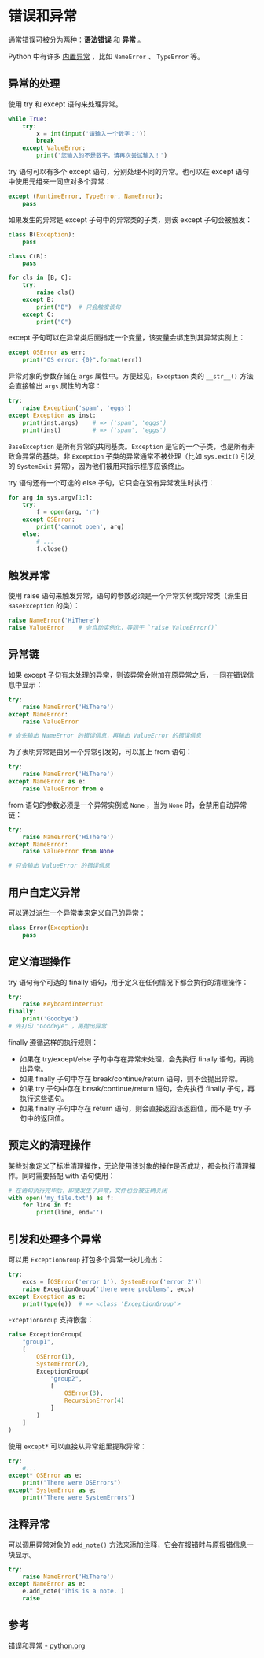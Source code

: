 # 错误和异常

通常错误可被分为两种：**语法错误** 和 **异常** 。

Python 中有许多 [内置异常](https://docs.python.org/zh-cn/3.12/library/exceptions.html#bltin-exceptions) ，比如 `NameError` 、 `TypeError` 等。

## 异常的处理

使用 try 和 except 语句来处理异常。

```python
while True:
    try:
        x = int(input('请输入一个数字：'))
        break
    except ValueError:
        print('您输入的不是数字，请再次尝试输入！')
```

try 语句可以有多个 except 语句，分别处理不同的异常。也可以在 except 语句中使用元组来一同应对多个异常：

```python
except (RuntimeError, TypeError, NameError):
    pass
```

如果发生的异常是 except 子句中的异常类的子类，则该 except 子句会被触发：

```python
class B(Exception):
    pass

class C(B):
    pass

for cls in [B, C]:
    try:
        raise cls()
    except B:
        print("B")  # 只会触发该句
    except C:
        print("C")
```

except 子句可以在异常类后面指定一个变量，该变量会绑定到其异常实例上：

```python
except OSError as err:
    print("OS error: {0}".format(err))
```

异常对象的参数存储在 `args` 属性中。方便起见，`Exception` 类的 `__str__()` 方法会直接输出 `args` 属性的内容：

```python
try:
    raise Exception('spam', 'eggs')
except Exception as inst:
    print(inst.args)    # => ('spam', 'eggs')
    print(inst)         # => ('spam', 'eggs')
```

`BaseException` 是所有异常的共同基类。`Exception` 是它的一个子类，也是所有非致命异常的基类。非 `Exception` 子类的异常通常不被处理（比如 `sys.exit()` 引发的 `SystemExit` 异常），因为他们被用来指示程序应该终止。

try 语句还有一个可选的 else 子句，它只会在没有异常发生时执行：

```python
for arg in sys.argv[1:]:
    try:
        f = open(arg, 'r')
    except OSError:
        print('cannot open', arg)
    else:
        # ...
        f.close()
```

## 触发异常

使用 raise 语句来触发异常，语句的参数必须是一个异常实例或异常类（派生自 `BaseException` 的类）：

```python
raise NameError('HiThere')
raise ValueError    # 会自动实例化，等同于 `raise ValueError()`
```

## 异常链

如果 except 子句有未处理的异常，则该异常会附加在原异常之后，一同在错误信息中显示：

```python
try:
    raise NameError('HiThere')
except NameError:
    raise ValueError

# 会先输出 NameError 的错误信息，再输出 ValueError 的错误信息
```

为了表明异常是由另一个异常引发的，可以加上 from 语句：

```python
try:
    raise NameError('HiThere')
except NameError as e:
    raise ValueError from e
```

from 语句的参数必须是一个异常实例或 `None` ，当为 `None` 时，会禁用自动异常链：

```python
try:
    raise NameError('HiThere')
except NameError:
    raise ValueError from None

# 只会输出 ValueError 的错误信息
```

## 用户自定义异常

可以通过派生一个异常类来定义自己的异常：

```python
class Error(Exception):
    pass
```

## 定义清理操作

try 语句有个可选的 finally 语句，用于定义在任何情况下都会执行的清理操作：

```python
try:
    raise KeyboardInterrupt
finally:
    print('Goodbye')
# 先打印 "GoodBye" ，再抛出异常
```

finally 遵循这样的执行规则：

-   如果在 try/except/else 子句中存在异常未处理，会先执行 finally 语句，再抛出异常。
-   如果 finally 子句中存在 break/continue/return 语句，则不会抛出异常。
-   如果 try 子句中存在 break/continue/return 语句，会先执行 finally 子句，再执行这些语句。
-   如果 finally 子句中存在 return 语句，则会直接返回该返回值，而不是 try 子句中的返回值。

## 预定义的清理操作

某些对象定义了标准清理操作，无论使用该对象的操作是否成功，都会执行清理操作。同时需要搭配 with 语句使用：

```python
# 在语句执行完毕后，即便发生了异常，文件也会被正确关闭
with open('my_file.txt') as f:
    for line in f:
        print(line, end='')
```

## 引发和处理多个异常

可以用 `ExceptionGroup` 打包多个异常一块儿抛出：

```python
try:
    excs = [OSError('error 1'), SystemError('error 2')]
    raise ExceptionGroup('there were problems', excs)
except Exception as e:
    print(type(e))  # => <class 'ExceptionGroup'>
```

`ExceptionGroup` 支持嵌套：

```python
raise ExceptionGroup(
    "group1",
    [
        OSError(1),
        SystemError(2),
        ExceptionGroup(
            "group2",
            [
                OSError(3),
                RecursionError(4)
            ]
        )
    ]
)
```

使用 `except*` 可以直接从异常组里提取异常：

```python
try:
    #...
except* OSError as e:
    print("There were OSErrors")
except* SystemError as e:
    print("There were SystemErrors")
```

## 注释异常

可以调用异常对象的 `add_note()` 方法来添加注释，它会在报错时与原报错信息一块显示。

```python
try:
    raise NameError('HiThere')
except NameError as e:
    e.add_note('This is a note.')
    raise
```

## 参考

[错误和异常 - python.org](https://docs.python.org/zh-cn/3.12/tutorial/errors.html)
